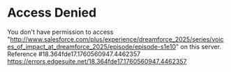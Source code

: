 # Access Denied
You don't have permission to access "http://www.salesforce.com/plus/experience/dreamforce_2025/series/voices_of_impact_at_dreamforce_2025/episode/episode-s1e10" on this server.
Reference #18.364fde17.1760560947.4462357 
https://errors.edgesuite.net/18.364fde17.1760560947.4462357
